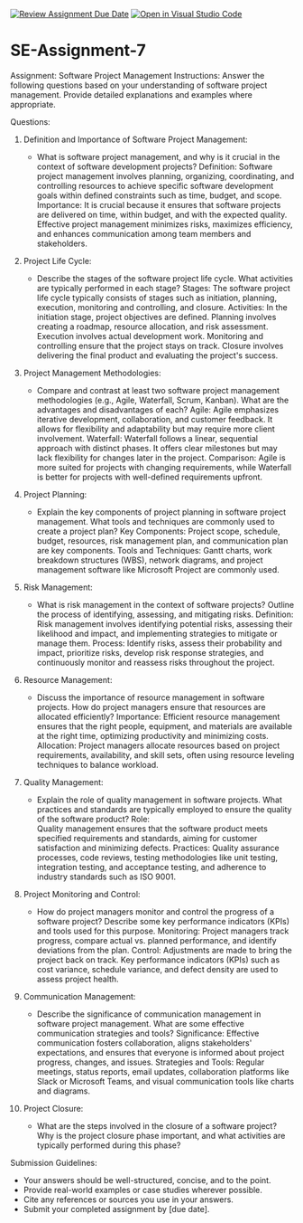 [![Review Assignment Due Date](https://classroom.github.com/assets/deadline-readme-button-24ddc0f5d75046c5622901739e7c5dd533143b0c8e959d652212380cedb1ea36.svg)](https://classroom.github.com/a/KfkyH0Wl)
[![Open in Visual Studio Code](https://classroom.github.com/assets/open-in-vscode-718a45dd9cf7e7f842a935f5ebbe5719a5e09af4491e668f4dbf3b35d5cca122.svg)](https://classroom.github.com/online_ide?assignment_repo_id=15151828&assignment_repo_type=AssignmentRepo)
# SE-Assignment-7
Assignment: Software Project Management
Instructions:
Answer the following questions based on your understanding of software project management. Provide detailed explanations and examples where appropriate.

 Questions:

1. Definition and Importance of Software Project Management:
   - What is software project management, and why is it crucial in the context of software development projects?
            Definition: 
               Software project management involves planning, organizing, coordinating, and controlling resources to achieve specific software development goals within defined constraints such as time, budget, and scope.
            Importance: 
               It is crucial because it ensures that software projects are delivered on time, within budget, and with the expected quality. Effective project management minimizes risks, maximizes efficiency, and enhances communication among team members and stakeholders.

2. Project Life Cycle:
   - Describe the stages of the software project life cycle. What activities are typically performed in each stage?
      Stages:
       The software project life cycle typically consists of stages such as initiation, planning, execution, monitoring and controlling, and closure.
   Activities: 
      In the initiation stage, project objectives are defined. Planning involves creating a roadmap, resource allocation, and risk assessment. Execution involves actual development work. Monitoring and controlling ensure that the project stays on track. Closure involves delivering the final product and evaluating the project's success.

3. Project Management Methodologies:
   - Compare and contrast at least two software project management methodologies (e.g., Agile, Waterfall, Scrum, Kanban). What are the advantages and disadvantages of each?
         Agile:
            Agile emphasizes iterative development, collaboration, and customer feedback. It allows for flexibility and adaptability but may require more client involvement.
         Waterfall:
            Waterfall follows a linear, sequential approach with distinct phases. It offers clear milestones but may lack flexibility for changes later in the project.
         Comparison: 
            Agile is more suited for projects with changing requirements, while Waterfall is better for projects with well-defined requirements upfront.

4. Project Planning:
   - Explain the key components of project planning in software project management. What tools and techniques are commonly used to create a project plan?
         Key Components: 
            Project scope, schedule, budget, resources, risk management plan, and communication plan are key components.
         Tools and Techniques:
             Gantt charts, work breakdown structures (WBS), network diagrams, and project management software like Microsoft Project are commonly used.

5. Risk Management:
   - What is risk management in the context of software projects? Outline the process of identifying, assessing, and mitigating risks.
            Definition: 
               Risk management involves identifying potential risks, assessing their likelihood and impact, and implementing strategies to mitigate or manage them.
            Process:
                Identify risks, assess their probability and impact, prioritize risks, develop risk response strategies, and continuously monitor and reassess risks throughout the project.

6. Resource Management:
   - Discuss the importance of resource management in software projects. How do project managers ensure that resources are allocated efficiently?
            Importance:
                Efficient resource management ensures that the right people, equipment, and materials are available at the right time, optimizing productivity and minimizing costs.
            Allocation: 
               Project managers allocate resources based on project requirements, availability, and skill sets, often using resource leveling techniques to balance workload.

7. Quality Management:
   - Explain the role of quality management in software projects. What practices and standards are typically employed to ensure the quality of the software product?
            Role:    
                  Quality management ensures that the software product meets specified requirements and standards, aiming for customer satisfaction and minimizing defects.
            Practices:
                Quality assurance processes, code reviews, testing methodologies like unit testing, integration testing, and acceptance testing, and adherence to industry standards such as ISO 9001.

8. Project Monitoring and Control:
   - How do project managers monitor and control the progress of a software project? Describe some key performance indicators (KPIs) and tools used for this purpose.
       Monitoring:
          Project managers track progress, compare actual vs. planned performance, and identify deviations from the plan.
      Control: 
         Adjustments are made to bring the project back on track. Key performance indicators (KPIs) such as cost variance, schedule variance, and defect density are used to assess project health.

9. Communication Management:
   - Describe the significance of communication management in software project management. What are some effective communication strategies and tools?
      Significance: 
            Effective communication fosters collaboration, aligns stakeholders' expectations, and ensures that everyone is informed about project progress, changes, and issues.
      Strategies and Tools:
             Regular meetings, status reports, email updates, collaboration platforms like Slack or Microsoft Teams, and visual communication tools like charts and diagrams.

10. Project Closure:
    - What are the steps involved in the closure of a software project? Why is the project closure phase important, and what activities are typically performed during this phase?

Submission Guidelines:
- Your answers should be well-structured, concise, and to the point.
- Provide real-world examples or case studies wherever possible.
- Cite any references or sources you use in your answers.
- Submit your completed assignment by [due date].

